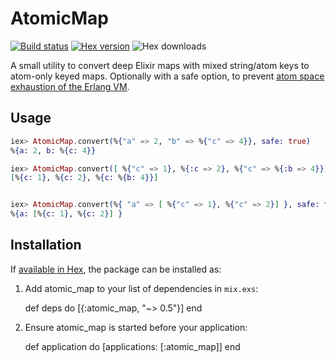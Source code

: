 # AtomicMap

[![Build status](https://travis-ci.org/ruby2elixir/atomic_map.svg "Build status")](https://travis-ci.org/ruby2elixir/atomic_map)
[![Hex version](https://img.shields.io/hexpm/v/atomic_map.svg "Hex version")](https://hex.pm/packages/atomic_map)
![Hex downloads](https://img.shields.io/hexpm/dt/atomic_map.svg "Hex downloads")


A small utility to convert deep Elixir maps with mixed string/atom keys to atom-only keyed maps. Optionally with a safe option, to prevent [atom space exhaustion of the Erlang VM](https://erlangcentral.org/wiki/index.php?title=String_Conversion_To_Atom).

## Usage


```elixir
iex> AtomicMap.convert(%{"a" => 2, "b" => %{"c" => 4}}, safe: true)
%{a: 2, b: %{c: 4}}

iex> AtomicMap.convert([ %{"c" => 1}, %{:c => 2}, %{"c" => %{:b => 4}}], safe: true]
[%{c: 1}, %{c: 2}, %{c: %{b: 4}}]


iex> AtomicMap.convert(%{ "a" => [ %{"c" => 1}, %{"c" => 2}] }, safe: true]
%{a: [%{c: 1}, %{c: 2}] }

```


## Installation

If [available in Hex](https://hex.pm/docs/publish), the package can be installed as:

  1. Add atomic_map to your list of dependencies in `mix.exs`:

        def deps do
          [{:atomic_map, "~> 0.5"}]
        end

  2. Ensure atomic_map is started before your application:

        def application do
          [applications: [:atomic_map]]
        end

